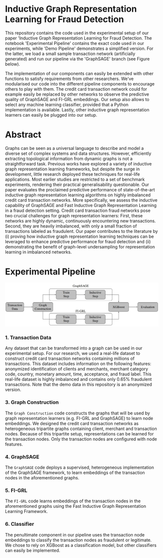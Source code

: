 # Inductive Graph Representation Learning for Fraud Detection
This repository contains the code used in the experimental setup of our paper 'Inductive Graph Representation Learning for Fraud Detection. The notebook 'Experimental Pipeline' contains the exact code used in our experiments, while 'Demo Pipeline' demonstrates a simplified version. For the latter, we load a small sample transaction network (artificially generated) and run our pipeline via the 'GraphSAGE' branch (see Figure below). 

The implementation of our components can easily be extended with other functions to satisfy requirements from other researchers. We've modularised our code into the different pipeline components to encourage others to play with them. The credit card transaction network could for example easily be replaced by other networks to observe the predictive quality of GraphSAGE and FI-GRL embeddings. Our setup also allows to select any machine learning classifier, provided that a Python implementation is available. Lastly, other inductive graph representation learners can easily be plugged into our setup.   

# Abstract
Graphs can be seen as a universal language to describe and model a diverse set of complex systems and data structures. However, efficiently extracting topological information from dynamic graphs is not a straightforward task. Previous works have explored a variety of inductive graph representation learning frameworks, but despite the surge in development, little research deployed these techniques for real-life applications. Most earlier studies are restricted to a set of benchmark experiments, rendering their practical generalisability questionable. Our paper evaluates the proclaimed predictive performance of state-of-the-art inductive graph representation learning algorithms on highly imbalanced credit card transaction networks. More specifically, we assess the inductive capability of GraphSAGE and Fast Inductive Graph Representation Learning in a fraud detection setting. Credit card transaction fraud networks pose two crucial challenges for graph representation learners: First, these networks are highly dynamic, continuously encountering new transactions. Second, they are heavily imbalanced, with only a small fraction of transactions labeled as fraudulent. Our paper contributes to the literature by (i) proving how inductive graph representation learning techniques can be leveraged to enhance predictive performance for fraud detection and (ii) demonstrating the benefit of graph-level undersampling for representation learning in imbalanced networks.

# Experimental Pipeline
<img src="https://github.com/Charlesvandamme/Inductive-Graph-Representation-Learning-for-Fraud-Detection/blob/master/Figures/experimental_pipeline.JPG?raw=true"/>

### 1. Transaction Data ###
Any dataset that can be transformed into a graph can be used in our experimental setup. For our research, we used a real-life dataset to construct credit card transaction networks containing millions of transactions. This dataset includes information on the following features: anonymized identification of clients and merchants, merchant category code, country, monetary amount, time, acceptance, and fraud label. This real-life dataset is highly imbalanced and contains only 0.65% fraudulent transactions. Note that the demo data in this repository is an anonymized version.

### 3. Graph Construction ###
The `Graph Construction` code constructs the graphs that will be used by graph representation learners (e.g. FI-GRL and GraphSAGE) to learn node embeddings. We designed the credit card transaction networks as heterogeneous tripartite graphs containing client, merchant and transaction nodes. Because of this tripartite setup, representations can be learned for the transaction nodes. Only the transaction nodes are configured with node features. 

### 4. GraphSAGE ###

The `GraphSAGE` code deploys a supervised, heterogeneous implementation of the GraphSAGE framework, to learn embeddings of the transaction nodes in the aforementioned graphs. 

### 5. FI-GRL ###
The `FI-GRL` code learns embeddings of the transaction nodes in the aforementioned graphs using the Fast Inductive Graph Representation Learning Framework.

### 6. Classifier ###
The penultimate component in our pipeline uses the transaction node embeddings to classify the transaction nodes as fraudulent or legitimate. We chose to rely on XGBoost as a classification model, but other classifiers can easily be implemented. 
